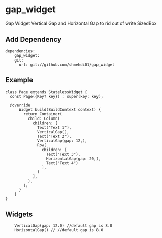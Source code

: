 # gap_widget

Gap Widget Vertical Gap and Horizontal Gap to rid out of write SizedBox

## Add Dependency 
    dependencies:
        gap_widget:
        git:
          url: git://github.com/shmehdi01/gap_widget


## Example

    class Page extends StatelessWidget {
      const Page({Key? key}) : super(key: key);
    
      @override
          Widget build(BuildContext context) {
            return Container(
              child: Column(
                children: [
                  Text("Text 1"),
                  VerticalGap(),
                  Text("Text 2"),
                  VerticalGap(gap: 12,),
                  Row(
                    children: [
                      Text("Text 3"),
                      HorizontalGap(gap: 20,),
                      Text("Text 4")
                    ],
                  )
                ],
              ),
            );
          }
        }
    }
    
## Widgets

        VerticalGap(gap: 12.0) //default gap is 8.0
        HorizontalGap() // //default gap is 8.0


